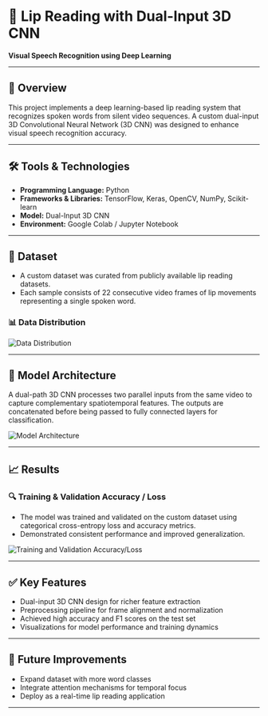 # 🧠 Lip Reading with Dual-Input 3D CNN  
**Visual Speech Recognition using Deep Learning**

---

## 📌 Overview
This project implements a deep learning-based lip reading system that recognizes spoken words from silent video sequences. A custom dual-input 3D Convolutional Neural Network (3D CNN) was designed to enhance visual speech recognition accuracy.

---

## 🛠️ Tools & Technologies
- **Programming Language:** Python  
- **Frameworks & Libraries:** TensorFlow, Keras, OpenCV, NumPy, Scikit-learn  
- **Model:** Dual-Input 3D CNN  
- **Environment:** Google Colab / Jupyter Notebook  

---

## 📁 Dataset
- A custom dataset was curated from publicly available lip reading datasets.
- Each sample consists of 22 consecutive video frames of lip movements representing a single spoken word.

### 📊 Data Distribution
![Data Distribution](https://github.com/user-attachments/assets/344881a5-4d03-4d30-b53d-9f18c025b624)

---

## 🧠 Model Architecture
A dual-path 3D CNN processes two parallel inputs from the same video to capture complementary spatiotemporal features. The outputs are concatenated before being passed to fully connected layers for classification.

![Model Architecture](https://github.com/user-attachments/assets/29277538-5eb8-481d-a20c-8b2b1df5867c)

---

## 📈 Results

### 🔍 Training & Validation Accuracy / Loss
- The model was trained and validated on the custom dataset using categorical cross-entropy loss and accuracy metrics.
- Demonstrated consistent performance and improved generalization.

![Training and Validation Accuracy/Loss](https://github.com/user-attachments/assets/90eedf0b-ab17-4773-8ec9-c88bb2c732c2)

---

## ✅ Key Features
- Dual-input 3D CNN design for richer feature extraction  
- Preprocessing pipeline for frame alignment and normalization  
- Achieved high accuracy and F1 scores on the test set  
- Visualizations for model performance and training dynamics  

---

## 🚀 Future Improvements
- Expand dataset with more word classes  
- Integrate attention mechanisms for temporal focus  
- Deploy as a real-time lip reading application  

---
